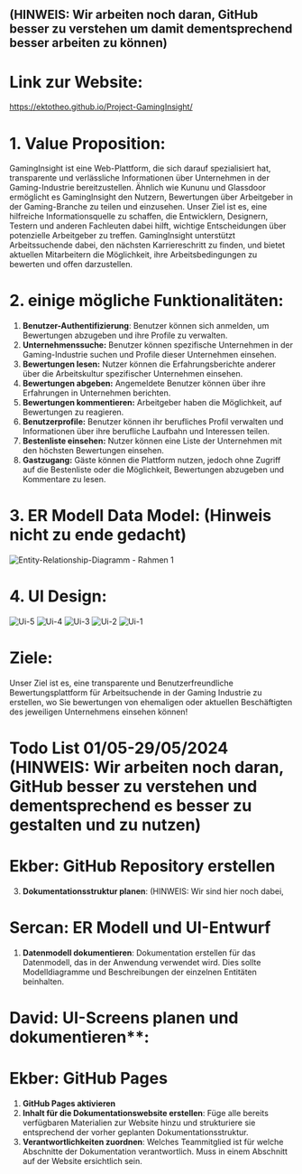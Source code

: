 

## (HINWEIS: Wir arbeiten noch daran, GitHub besser zu verstehen um damit dementsprechend besser arbeiten zu können)


# Link zur Website:

https://ektotheo.github.io/Project-GamingInsight/


# 1. Value Proposition:

GamingInsight ist eine Web-Plattform, die sich darauf spezialisiert hat, transparente und verlässliche Informationen über Unternehmen in der Gaming-Industrie bereitzustellen. Ähnlich wie Kununu und Glassdoor ermöglicht es GamingInsight den Nutzern, Bewertungen über Arbeitgeber in der Gaming-Branche zu teilen und einzusehen. Unser Ziel ist es, eine hilfreiche Informationsquelle zu schaffen, die Entwicklern, Designern, Testern und anderen Fachleuten dabei hilft, wichtige Entscheidungen über potenzielle Arbeitgeber zu treffen. GamingInsight unterstützt Arbeitssuchende dabei, den nächsten Karriereschritt zu finden, und bietet aktuellen Mitarbeitern die Möglichkeit, ihre Arbeitsbedingungen zu bewerten und offen darzustellen.

# 2. einige mögliche Funktionalitäten:

1. **Benutzer-Authentifizierung**: Benutzer können sich anmelden, um Bewertungen abzugeben und ihre Profile zu verwalten.
2. **Unternehmenssuche:** Benutzer können spezifische Unternehmen in der Gaming-Industrie suchen und Profile dieser Unternehmen einsehen.
3. **Bewertungen lesen:** Nutzer können die Erfahrungsberichte anderer über die Arbeitskultur spezifischer Unternehmen einsehen.
4. **Bewertungen abgeben:** Angemeldete Benutzer können über ihre Erfahrungen in Unternehmen berichten.
5. **Bewertungen kommentieren:** Arbeitgeber haben die Möglichkeit, auf Bewertungen zu reagieren.
6. **Benutzerprofile:** Benutzer können ihr berufliches Profil verwalten und Informationen über ihre berufliche Laufbahn und Interessen teilen.
7. **Bestenliste einsehen:** Nutzer können eine Liste der Unternehmen mit den höchsten Bewertungen einsehen.
8. **Gastzugang:** Gäste können die Plattform nutzen, jedoch ohne Zugriff auf die Bestenliste oder die Möglichkeit, Bewertungen abzugeben und Kommentare zu lesen.

# 3. ER Modell Data Model: (Hinweis nicht zu ende gedacht)

![Entity-Relationship-Diagramm - Rahmen 1](https://github.com/ektotheo/Project-GamingInsight/assets/138446648/2e0c2cae-042c-4d55-bfe8-062b37e42a1e)


# 4. UI Design:


![Ui-5](https://github.com/ektotheo/Project-GamingInsight/assets/138446648/4f9ae9a8-7491-4846-a0a2-0ea7b4b379c6)
![Ui-4](https://github.com/ektotheo/Project-GamingInsight/assets/138446648/3ca71482-892b-4720-9bb4-0fa727e7f5c5)
![Ui-3](https://github.com/ektotheo/Project-GamingInsight/assets/138446648/70c049f0-d22f-479d-8207-b4f1d2204062)
![Ui-2](https://github.com/ektotheo/Project-GamingInsight/assets/138446648/8050df81-d350-47f6-8fea-7958df2951e1)
![Ui-1](https://github.com/ektotheo/Project-GamingInsight/assets/138446648/19899f63-9b5f-4923-85b3-e1f5e682a800)

# Ziele:

Unser Ziel ist es, eine transparente und Benutzerfreundliche Bewertungsplattform für Arbeitsuchende in der Gaming Industrie zu erstellen, wo Sie bewertungen von ehemaligen oder aktuellen Beschäftigten des jeweiligen Unternehmens einsehen können!

# Todo List 01/05-29/05/2024 (HINWEIS: Wir arbeiten noch daran, GitHub besser zu verstehen und dementsprechend es besser zu gestalten und zu nutzen)

# Ekber: GitHub Repository erstellen
3. **Dokumentationsstruktur planen**: (HINWEIS: Wir sind hier noch dabei, 

# Sercan: ER Modell und UI-Entwurf
1. **Datenmodell dokumentieren**:  Dokumentation erstellen für das Datenmodell, das in der Anwendung verwendet wird. Dies sollte Modelldiagramme und Beschreibungen der einzelnen Entitäten beinhalten.

# David: UI-Screens planen und dokumentieren**: 

# Ekber: GitHub Pages
1. **GitHub Pages aktivieren**
2. **Inhalt für die Dokumentationswebsite erstellen**: Füge alle bereits verfügbaren Materialien zur Website hinzu und strukturiere sie entsprechend der vorher geplanten Dokumentationsstruktur.
3. **Verantwortlichkeiten zuordnen**: Welches Teammitglied ist für welche Abschnitte der Dokumentation verantwortlich. Muss in einem Abschnitt auf der Website ersichtlich sein.
